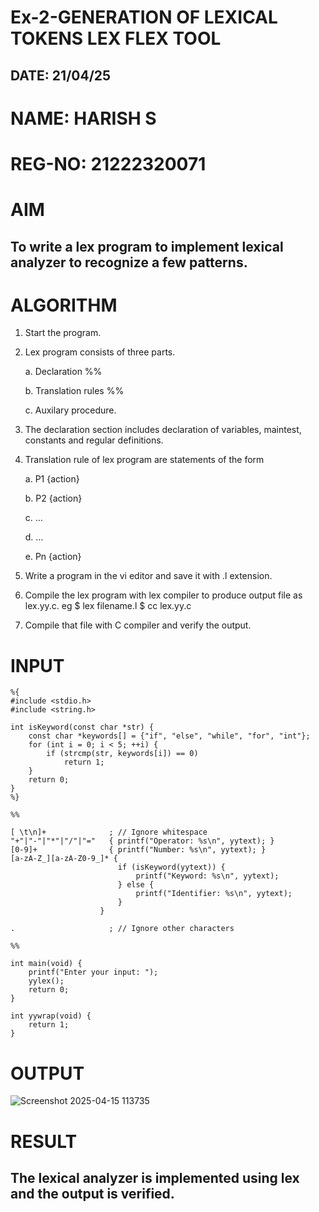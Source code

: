 # Ex-2-GENERATION OF LEXICAL TOKENS LEX FLEX TOOL
## DATE: 21/04/25
# NAME: HARISH S
# REG-NO: 21222320071
# AIM
## To write a lex program to implement lexical analyzer to recognize a few patterns.
# ALGORITHM

1.	Start the program.

2.	Lex program consists of three parts.

     a.	Declaration %%

     b.	Translation rules %%

     c.	Auxilary procedure.

3.	The declaration section includes declaration of variables, maintest, constants and regular definitions.
4.	Translation rule of lex program are statements of the form

    a.	P1 {action}

    b.	P2 {action}

    c.	…

    d.	…

    e.	Pn {action}

5.	Write a program in the vi editor and save it with .l extension.

6.	Compile the lex program with lex compiler to produce output file as lex.yy.c. eg $ lex filename.l $ cc lex.yy.c
7.	Compile that file with C compiler and verify the output.

# INPUT
```
%{
#include <stdio.h>
#include <string.h>

int isKeyword(const char *str) {
    const char *keywords[] = {"if", "else", "while", "for", "int"};
    for (int i = 0; i < 5; ++i) {
        if (strcmp(str, keywords[i]) == 0)
            return 1;
    }
    return 0;
}
%}

%%

[ \t\n]+              ; // Ignore whitespace
"+"|"-"|"*"|"/"|"="   { printf("Operator: %s\n", yytext); }
[0-9]+                { printf("Number: %s\n", yytext); }
[a-zA-Z_][a-zA-Z0-9_]* {
                        if (isKeyword(yytext)) {
                            printf("Keyword: %s\n", yytext);
                        } else {
                            printf("Identifier: %s\n", yytext);
                        }
                    }

.                     ; // Ignore other characters

%%

int main(void) {
    printf("Enter your input: ");
    yylex();
    return 0;
}

int yywrap(void) {
    return 1;
}
```
# OUTPUT
![Screenshot 2025-04-15 113735](https://github.com/user-attachments/assets/44c58029-2d56-46fc-b0a9-81a8fb29e515)

# RESULT
## The lexical analyzer is implemented using lex and the output is verified.
